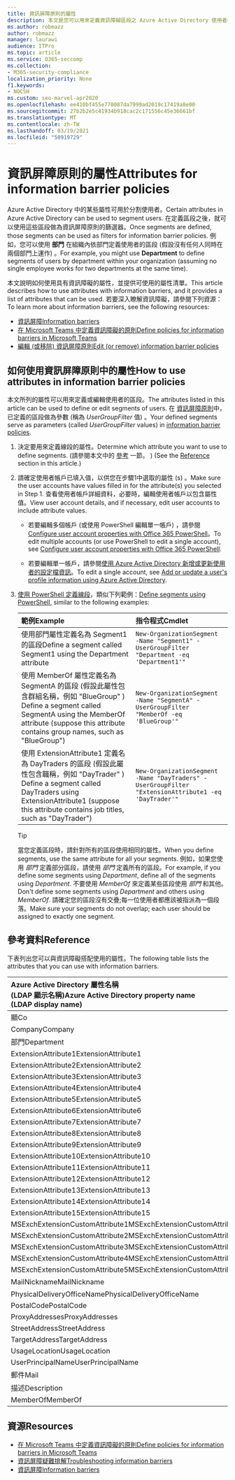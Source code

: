 ```yaml
---
title: 資訊屏障原則的屬性
description: 本文是您可以用來定義資訊障礙區段之 Azure Active Directory 使用者帳戶屬性的參考。
ms.author: robmazz
author: robmazz
manager: laurawi
audience: ITPro
ms.topic: article
ms.service: O365-seccomp
ms.collection:
- M365-security-compliance
localization_priority: None
f1.keywords:
- NOCSH
ms.custom: seo-marvel-apr2020
ms.openlocfilehash: ee410bf455e770087da7999ad2019c17419a8e00
ms.sourcegitcommit: 27b2b2e5c41934b918cac2c171556c45e36661bf
ms.translationtype: MT
ms.contentlocale: zh-TW
ms.lasthandoff: 03/19/2021
ms.locfileid: "50919729"
---
```

# <a name="attributes-for-information-barrier-policies"></a><span data-ttu-id="37124-103">資訊屏障原則的屬性</span><span class="sxs-lookup"><span data-stu-id="37124-103">Attributes for information barrier policies</span></span>

<span data-ttu-id="37124-104">Azure Active Directory 中的某些屬性可用於分割使用者。</span><span class="sxs-lookup"><span data-stu-id="37124-104">Certain attributes in Azure Active Directory can be used to segment users.</span></span> <span data-ttu-id="37124-105">在定義區段之後，就可以使用這些區段做為資訊屏障原則的篩選器。</span><span class="sxs-lookup"><span data-stu-id="37124-105">Once segments are defined, those segments can be used as filters for information barrier policies.</span></span> <span data-ttu-id="37124-106">例如，您可以使用 **部門** 在組織內依部門定義使用者的區段 (假設沒有任何人同時在兩個部門上運作) 。</span><span class="sxs-lookup"><span data-stu-id="37124-106">For example, you might use **Department** to define segments of users by department within your organization (assuming no single employee works for two departments at the same time).</span></span>

<span data-ttu-id="37124-107">本文說明如何使用具有資訊障礙的屬性，並提供可使用的屬性清單。</span><span class="sxs-lookup"><span data-stu-id="37124-107">This article describes how to use attributes with information barriers, and it provides a list of attributes that can be used.</span></span> <span data-ttu-id="37124-108">若要深入瞭解資訊障礙，請參閱下列資源：</span><span class="sxs-lookup"><span data-stu-id="37124-108">To learn more about information barriers, see the following resources:</span></span>

- [<span data-ttu-id="37124-109">資訊屏障</span><span class="sxs-lookup"><span data-stu-id="37124-109">Information barriers</span></span>](information-barriers.md)
- [<span data-ttu-id="37124-110">在 Microsoft Teams 中定義資訊障礙的原則</span><span class="sxs-lookup"><span data-stu-id="37124-110">Define policies for information barriers in Microsoft Teams</span></span>](information-barriers-policies.md)
- [<span data-ttu-id="37124-111">編輯 (或移除) 資訊屏障原則</span><span class="sxs-lookup"><span data-stu-id="37124-111">Edit (or remove) information barrier policies</span></span>](information-barriers-edit-segments-policies.md)

## <a name="how-to-use-attributes-in-information-barrier-policies"></a><span data-ttu-id="37124-112">如何使用資訊屏障原則中的屬性</span><span class="sxs-lookup"><span data-stu-id="37124-112">How to use attributes in information barrier policies</span></span>

<span data-ttu-id="37124-113">本文所列的屬性可以用來定義或編輯使用者的區段。</span><span class="sxs-lookup"><span data-stu-id="37124-113">The attributes listed in this article can be used to define or edit segments of users.</span></span> <span data-ttu-id="37124-114">在 [資訊屏障原則](information-barriers-policies.md)中，已定義的區段做為參數 (稱為 *UserGroupFilter* 值) 。</span><span class="sxs-lookup"><span data-stu-id="37124-114">Your defined segments serve as parameters (called *UserGroupFilter* values) in [information barrier policies](information-barriers-policies.md).</span></span>

1. <span data-ttu-id="37124-115">決定要用來定義線段的屬性。</span><span class="sxs-lookup"><span data-stu-id="37124-115">Determine which attribute you want to use to define segments.</span></span> <span data-ttu-id="37124-116"> (請參閱本文中的 [參考](#reference) 一節。 ) </span><span class="sxs-lookup"><span data-stu-id="37124-116">(See the [Reference](#reference) section in this article.)</span></span>

2. <span data-ttu-id="37124-117">請確定使用者帳戶已填入值，以供您在步驟1中選取的屬性 (s) 。</span><span class="sxs-lookup"><span data-stu-id="37124-117">Make sure the user accounts have values filled in for the attribute(s) you selected in Step 1.</span></span> <span data-ttu-id="37124-118">查看使用者帳戶詳細資料，必要時，編輯使用者帳戶以包含屬性值。</span><span class="sxs-lookup"><span data-stu-id="37124-118">View user account details, and if necessary, edit user accounts to include attribute values.</span></span> 

    - <span data-ttu-id="37124-119">若要編輯多個帳戶 (或使用 PowerShell 編輯單一帳戶) ，請參閱[Configure user account properties with Office 365 PowerShell](../enterprise/configure-user-account-properties-with-microsoft-365-powershell.md)。</span><span class="sxs-lookup"><span data-stu-id="37124-119">To edit multiple accounts (or use PowerShell to edit a single account), see [Configure user account properties with Office 365 PowerShell](../enterprise/configure-user-account-properties-with-microsoft-365-powershell.md).</span></span>

    - <span data-ttu-id="37124-120">若要編輯單一帳戶，請參閱[使用 Azure Active Directory 新增或更新使用者的設定檔資訊](/azure/active-directory/fundamentals/active-directory-users-profile-azure-portal)。</span><span class="sxs-lookup"><span data-stu-id="37124-120">To edit a single account, see [Add or update a user's profile information using Azure Active Directory](/azure/active-directory/fundamentals/active-directory-users-profile-azure-portal).</span></span>

3. <span data-ttu-id="37124-121">[使用 PowerShell 定義線段](information-barriers-policies.md#define-segments-using-powershell)，類似下列範例：</span><span class="sxs-lookup"><span data-stu-id="37124-121">[Define segments using PowerShell](information-barriers-policies.md#define-segments-using-powershell), similar to the following examples:</span></span>

    |<span data-ttu-id="37124-122">**範例**</span><span class="sxs-lookup"><span data-stu-id="37124-122">**Example**</span></span>|<span data-ttu-id="37124-123">**指令程式**</span><span class="sxs-lookup"><span data-stu-id="37124-123">**Cmdlet**</span></span>|
    |:----------|:---------|
    | <span data-ttu-id="37124-124">使用部門屬性定義名為 Segment1 的區段</span><span class="sxs-lookup"><span data-stu-id="37124-124">Define a segment called Segment1 using the Department attribute</span></span> | `New-OrganizationSegment -Name "Segment1" -UserGroupFilter "Department -eq 'Department1'"` |
    | <span data-ttu-id="37124-125">使用 MemberOf 屬性定義名為 SegmentA 的區段 (假設此屬性包含群組名稱，例如 "BlueGroup" ) </span><span class="sxs-lookup"><span data-stu-id="37124-125">Define a segment called SegmentA using the MemberOf attribute (suppose this attribute contains group names, such as "BlueGroup")</span></span> | `New-OrganizationSegment -Name "SegmentA" -UserGroupFilter "MemberOf -eq 'BlueGroup'"` |
    | <span data-ttu-id="37124-126">使用 ExtensionAttribute1 定義名為 DayTraders 的區段 (假設此屬性包含職稱，例如 "DayTrader" ) </span><span class="sxs-lookup"><span data-stu-id="37124-126">Define a segment called DayTraders using ExtensionAttribute1 (suppose this attribute contains job titles, such as "DayTrader")</span></span> | `New-OrganizationSegment -Name "DayTraders" -UserGroupFilter "ExtensionAttribute1 -eq 'DayTrader'"` |

    > [!TIP]
    > <span data-ttu-id="37124-127">當您定義區段時，請針對所有的區段使用相同的屬性。</span><span class="sxs-lookup"><span data-stu-id="37124-127">When you define segments, use the same attribute for all your segments.</span></span> <span data-ttu-id="37124-128">例如，如果您使用 *部門* 定義部分區段，請使用 *部門* 定義所有的區段。</span><span class="sxs-lookup"><span data-stu-id="37124-128">For example, if you define some segments using *Department*, define all of the segments using *Department*.</span></span> <span data-ttu-id="37124-129">不要使用 *MemberOf* 來定義某些區段使用 *部門* 和其他。</span><span class="sxs-lookup"><span data-stu-id="37124-129">Don't define some segments using *Department* and others using *MemberOf*.</span></span> <span data-ttu-id="37124-130">請確定您的區段沒有交疊;每一位使用者都應該被指派為一個段落。</span><span class="sxs-lookup"><span data-stu-id="37124-130">Make sure your segments do not overlap; each user should be assigned to exactly one segment.</span></span>

## <a name="reference"></a><span data-ttu-id="37124-131">參考資料</span><span class="sxs-lookup"><span data-stu-id="37124-131">Reference</span></span>

<span data-ttu-id="37124-132">下表列出您可以與資訊障礙搭配使用的屬性。</span><span class="sxs-lookup"><span data-stu-id="37124-132">The following table lists the attributes that you can use with information barriers.</span></span>

|<span data-ttu-id="37124-133">**Azure Active Directory 屬性名稱 <br/> (LDAP 顯示名稱)**</span><span class="sxs-lookup"><span data-stu-id="37124-133">**Azure Active Directory property name<br/>(LDAP display name)**</span></span>|<span data-ttu-id="37124-134">**Exchange 屬性名稱**</span><span class="sxs-lookup"><span data-stu-id="37124-134">**Exchange property name**</span></span>|
|:---------------------------------------------------------------|:-------------------------|
| <span data-ttu-id="37124-135">顯</span><span class="sxs-lookup"><span data-stu-id="37124-135">Co</span></span> | <span data-ttu-id="37124-136">顯</span><span class="sxs-lookup"><span data-stu-id="37124-136">Co</span></span> |
| <span data-ttu-id="37124-137">Company</span><span class="sxs-lookup"><span data-stu-id="37124-137">Company</span></span> | <span data-ttu-id="37124-138">Company</span><span class="sxs-lookup"><span data-stu-id="37124-138">Company</span></span> |
| <span data-ttu-id="37124-139">部門</span><span class="sxs-lookup"><span data-stu-id="37124-139">Department</span></span> | <span data-ttu-id="37124-140">部門</span><span class="sxs-lookup"><span data-stu-id="37124-140">Department</span></span> |
| <span data-ttu-id="37124-141">ExtensionAttribute1</span><span class="sxs-lookup"><span data-stu-id="37124-141">ExtensionAttribute1</span></span> | <span data-ttu-id="37124-142">CustomAttribute1</span><span class="sxs-lookup"><span data-stu-id="37124-142">CustomAttribute1</span></span> |
| <span data-ttu-id="37124-143">ExtensionAttribute2</span><span class="sxs-lookup"><span data-stu-id="37124-143">ExtensionAttribute2</span></span> | <span data-ttu-id="37124-144">CustomAttribute2</span><span class="sxs-lookup"><span data-stu-id="37124-144">CustomAttribute2</span></span> |
| <span data-ttu-id="37124-145">ExtensionAttribute3</span><span class="sxs-lookup"><span data-stu-id="37124-145">ExtensionAttribute3</span></span> | <span data-ttu-id="37124-146">CustomAttribute3</span><span class="sxs-lookup"><span data-stu-id="37124-146">CustomAttribute3</span></span> |
| <span data-ttu-id="37124-147">ExtensionAttribute4</span><span class="sxs-lookup"><span data-stu-id="37124-147">ExtensionAttribute4</span></span> | <span data-ttu-id="37124-148">CustomAttribute4</span><span class="sxs-lookup"><span data-stu-id="37124-148">CustomAttribute4</span></span> |
| <span data-ttu-id="37124-149">ExtensionAttribute5</span><span class="sxs-lookup"><span data-stu-id="37124-149">ExtensionAttribute5</span></span> | <span data-ttu-id="37124-150">CustomAttribute5</span><span class="sxs-lookup"><span data-stu-id="37124-150">CustomAttribute5</span></span> |
| <span data-ttu-id="37124-151">ExtensionAttribute6</span><span class="sxs-lookup"><span data-stu-id="37124-151">ExtensionAttribute6</span></span> | <span data-ttu-id="37124-152">CustomAttribute6</span><span class="sxs-lookup"><span data-stu-id="37124-152">CustomAttribute6</span></span> |
| <span data-ttu-id="37124-153">ExtensionAttribute7</span><span class="sxs-lookup"><span data-stu-id="37124-153">ExtensionAttribute7</span></span> | <span data-ttu-id="37124-154">CustomAttribute7</span><span class="sxs-lookup"><span data-stu-id="37124-154">CustomAttribute7</span></span> |
| <span data-ttu-id="37124-155">ExtensionAttribute8</span><span class="sxs-lookup"><span data-stu-id="37124-155">ExtensionAttribute8</span></span> | <span data-ttu-id="37124-156">CustomAttribute8</span><span class="sxs-lookup"><span data-stu-id="37124-156">CustomAttribute8</span></span> |
| <span data-ttu-id="37124-157">ExtensionAttribute9</span><span class="sxs-lookup"><span data-stu-id="37124-157">ExtensionAttribute9</span></span> | <span data-ttu-id="37124-158">CustomAttribute9</span><span class="sxs-lookup"><span data-stu-id="37124-158">CustomAttribute9</span></span> |
| <span data-ttu-id="37124-159">ExtensionAttribute10</span><span class="sxs-lookup"><span data-stu-id="37124-159">ExtensionAttribute10</span></span> | <span data-ttu-id="37124-160">CustomAttribute10</span><span class="sxs-lookup"><span data-stu-id="37124-160">CustomAttribute10</span></span> |
| <span data-ttu-id="37124-161">ExtensionAttribute11</span><span class="sxs-lookup"><span data-stu-id="37124-161">ExtensionAttribute11</span></span> | <span data-ttu-id="37124-162">CustomAttribute11</span><span class="sxs-lookup"><span data-stu-id="37124-162">CustomAttribute11</span></span> |
| <span data-ttu-id="37124-163">ExtensionAttribute12</span><span class="sxs-lookup"><span data-stu-id="37124-163">ExtensionAttribute12</span></span> | <span data-ttu-id="37124-164">CustomAttribute12</span><span class="sxs-lookup"><span data-stu-id="37124-164">CustomAttribute12</span></span> |
| <span data-ttu-id="37124-165">ExtensionAttribute13</span><span class="sxs-lookup"><span data-stu-id="37124-165">ExtensionAttribute13</span></span> | <span data-ttu-id="37124-166">CustomAttribute13</span><span class="sxs-lookup"><span data-stu-id="37124-166">CustomAttribute13</span></span> |
| <span data-ttu-id="37124-167">ExtensionAttribute14</span><span class="sxs-lookup"><span data-stu-id="37124-167">ExtensionAttribute14</span></span> | <span data-ttu-id="37124-168">CustomAttribute14</span><span class="sxs-lookup"><span data-stu-id="37124-168">CustomAttribute14</span></span> |
| <span data-ttu-id="37124-169">ExtensionAttribute15</span><span class="sxs-lookup"><span data-stu-id="37124-169">ExtensionAttribute15</span></span> | <span data-ttu-id="37124-170">CustomAttribute15</span><span class="sxs-lookup"><span data-stu-id="37124-170">CustomAttribute15</span></span> |
| <span data-ttu-id="37124-171">MSExchExtensionCustomAttribute1</span><span class="sxs-lookup"><span data-stu-id="37124-171">MSExchExtensionCustomAttribute1</span></span> | <span data-ttu-id="37124-172">ExtensionCustomAttribute1</span><span class="sxs-lookup"><span data-stu-id="37124-172">ExtensionCustomAttribute1</span></span> |
| <span data-ttu-id="37124-173">MSExchExtensionCustomAttribute2</span><span class="sxs-lookup"><span data-stu-id="37124-173">MSExchExtensionCustomAttribute2</span></span> | <span data-ttu-id="37124-174">ExtensionCustomAttribute2</span><span class="sxs-lookup"><span data-stu-id="37124-174">ExtensionCustomAttribute2</span></span> |
| <span data-ttu-id="37124-175">MSExchExtensionCustomAttribute3</span><span class="sxs-lookup"><span data-stu-id="37124-175">MSExchExtensionCustomAttribute3</span></span> | <span data-ttu-id="37124-176">ExtensionCustomAttribute3</span><span class="sxs-lookup"><span data-stu-id="37124-176">ExtensionCustomAttribute3</span></span> |
| <span data-ttu-id="37124-177">MSExchExtensionCustomAttribute4</span><span class="sxs-lookup"><span data-stu-id="37124-177">MSExchExtensionCustomAttribute4</span></span> | <span data-ttu-id="37124-178">ExtensionCustomAttribute4</span><span class="sxs-lookup"><span data-stu-id="37124-178">ExtensionCustomAttribute4</span></span> |
| <span data-ttu-id="37124-179">MSExchExtensionCustomAttribute5</span><span class="sxs-lookup"><span data-stu-id="37124-179">MSExchExtensionCustomAttribute5</span></span> | <span data-ttu-id="37124-180">ExtensionCustomAttribute5</span><span class="sxs-lookup"><span data-stu-id="37124-180">ExtensionCustomAttribute5</span></span> |
| <span data-ttu-id="37124-181">MailNickname</span><span class="sxs-lookup"><span data-stu-id="37124-181">MailNickname</span></span> | <span data-ttu-id="37124-182">別名</span><span class="sxs-lookup"><span data-stu-id="37124-182">Alias</span></span> |
| <span data-ttu-id="37124-183">PhysicalDeliveryOfficeName</span><span class="sxs-lookup"><span data-stu-id="37124-183">PhysicalDeliveryOfficeName</span></span> | <span data-ttu-id="37124-184">Office</span><span class="sxs-lookup"><span data-stu-id="37124-184">Office</span></span> |
| <span data-ttu-id="37124-185">PostalCode</span><span class="sxs-lookup"><span data-stu-id="37124-185">PostalCode</span></span> | <span data-ttu-id="37124-186">PostalCode</span><span class="sxs-lookup"><span data-stu-id="37124-186">PostalCode</span></span> |
| <span data-ttu-id="37124-187">ProxyAddresses</span><span class="sxs-lookup"><span data-stu-id="37124-187">ProxyAddresses</span></span> | <span data-ttu-id="37124-188">EmailAddresses</span><span class="sxs-lookup"><span data-stu-id="37124-188">EmailAddresses</span></span> |
| <span data-ttu-id="37124-189">StreetAddress</span><span class="sxs-lookup"><span data-stu-id="37124-189">StreetAddress</span></span> | <span data-ttu-id="37124-190">StreetAddress</span><span class="sxs-lookup"><span data-stu-id="37124-190">StreetAddress</span></span> |
| <span data-ttu-id="37124-191">TargetAddress</span><span class="sxs-lookup"><span data-stu-id="37124-191">TargetAddress</span></span> | <span data-ttu-id="37124-192">ExternalEmailAddress</span><span class="sxs-lookup"><span data-stu-id="37124-192">ExternalEmailAddress</span></span> |
| <span data-ttu-id="37124-193">UsageLocation</span><span class="sxs-lookup"><span data-stu-id="37124-193">UsageLocation</span></span> | <span data-ttu-id="37124-194">UsageLocation</span><span class="sxs-lookup"><span data-stu-id="37124-194">UsageLocation</span></span> |
| <span data-ttu-id="37124-195">UserPrincipalName</span><span class="sxs-lookup"><span data-stu-id="37124-195">UserPrincipalName</span></span> | <span data-ttu-id="37124-196">UserPrincipalName</span><span class="sxs-lookup"><span data-stu-id="37124-196">UserPrincipalName</span></span> |
| <span data-ttu-id="37124-197">郵件</span><span class="sxs-lookup"><span data-stu-id="37124-197">Mail</span></span> | <span data-ttu-id="37124-198">WindowsEmailAddress</span><span class="sxs-lookup"><span data-stu-id="37124-198">WindowsEmailAddress</span></span> |
| <span data-ttu-id="37124-199">描述</span><span class="sxs-lookup"><span data-stu-id="37124-199">Description</span></span> | <span data-ttu-id="37124-200">描述</span><span class="sxs-lookup"><span data-stu-id="37124-200">Description</span></span> |
| <span data-ttu-id="37124-201">MemberOf</span><span class="sxs-lookup"><span data-stu-id="37124-201">MemberOf</span></span> | <span data-ttu-id="37124-202">MemberOfGroup</span><span class="sxs-lookup"><span data-stu-id="37124-202">MemberOfGroup</span></span> |

## <a name="resources"></a><span data-ttu-id="37124-203">資源</span><span class="sxs-lookup"><span data-stu-id="37124-203">Resources</span></span>

- [<span data-ttu-id="37124-204">在 Microsoft Teams 中定義資訊障礙的原則</span><span class="sxs-lookup"><span data-stu-id="37124-204">Define policies for information barriers in Microsoft Teams</span></span>](information-barriers-policies.md)
- [<span data-ttu-id="37124-205">資訊屏障疑難排解</span><span class="sxs-lookup"><span data-stu-id="37124-205">Troubleshooting information barriers</span></span>](information-barriers-troubleshooting.md)
- [<span data-ttu-id="37124-206">資訊屏障</span><span class="sxs-lookup"><span data-stu-id="37124-206">Information barriers</span></span>](information-barriers.md)